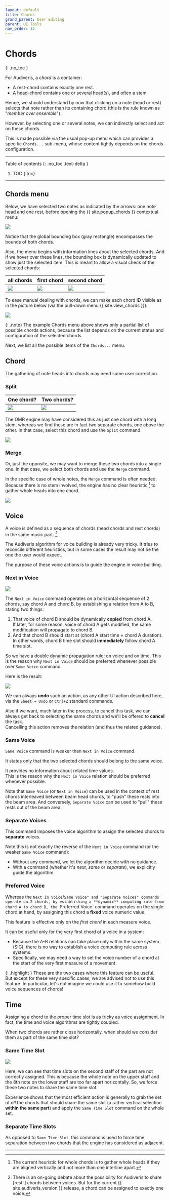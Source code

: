 ```yaml
---
layout: default
title: Chords
grand_parent: User Editing
parent: UI Tools
nav_order: 12
---
```

# Chords
{: .no_toc }

For Audiveris, a _chord_ is a container:
- A rest-chord contains exactly one rest.
- A head-chord contains one or several head(s), and often a stem.

Hence, we should understand by now that clicking on a note (head or rest) selects that note
rather than its containing chord (this is the rule known as "_member over ensemble_").

However, by selecting one or several notes, we can indirectly select and act on these chords.

This is made possible via the usual pop-up menu which can provides a specific `Chords...`
sub-menu, whose content tightly depends on the chords configuration.

---
Table of contents
{: .no_toc .text-delta }

1. TOC
{:toc}
---

## Chords menu

Below, we have selected two notes as indicated by the arrows: one note head and one rest,
before opening the {{ site.popup_chords }} contextual menu:

![](../assets/images/chords_selection.png)

Notice that the global bounding box (gray rectangle) encompasses the bounds of both chords.

Also, the menu begins with information lines about the selected chords.
And if we hover over these lines, the bounding box is dynamically updated to show just the
selected item.
This is meant to allow a visual check of the selected chords:

| all chords | first chord | second chord |
| --- | --- | --- |
| ![](../assets/images/chords_both.png) | ![](../assets/images/chords_one.png) | ![](../assets/images/chords_two.png) |

To ease manual dealing with chords, we can make each chord ID visible as in the picture below
(via the pull-down menu {{ site.view_chords }}):

![](../assets/images/chord_ids.png)

{: .note}
The example Chords menu above shows only a partial list of possible chords actions,
because the list depends on the current status and configuration of the selected chords.

Next, we list all the possible items of the `Chords...` menu.

## Chord

The gathering of note heads into chords may need some user correction.

### Split

| One chord? | Two chords? |
| --- | --- |
| ![](../assets/images/chord_split_1.png) | ![](../assets/images/chord_split_2.png) |

The OMR engine may have considered this as just one chord with a long stem, whereas we find
these are in fact two separate chords, one above the other.
In that case, select this chord and use the ``Split`` command.

![](../assets/images/chord_split.png)

### Merge

Or, just the opposite, we may want to merge these two chords into a single one.
In that case, we select both chords and use the ``Merge`` command.

In the specific case of whole notes, the ``Merge`` command is often needed.
Because there is no stem involved, the engine has no clear heuristic [^whole_chord]
to gather whole heads into one chord.

![](../assets/images/chord_merge.png)

## Voice

A voice is defined as a sequence of chords (head chords and rest chords) in the same music part.
[^voice_sharing]

The Audiveris algorithm for voice building is already very tricky.
It tries to reconcile different heuristics, but in some cases the result may not be the one the
user would expect.

The purpose of these voice actions is to guide the engine in voice building.

### Next in Voice

![](../assets/images/next_in_voice.png)

The `Next in Voice` command operates on a horizontal sequence of 2 chords,
say chord A and chord B, by establishing a relation from A to B,
stating two things:
1. That voice of chord B should be dynamically **copied** from chord A.   
   If later, for some reason, voice of chord A gets modified, the same modification will propagate to chord B.
2. And that chord B should start at (chord A start time + chord A duration).   
   In other words, chord B time slot should **immediately** follow chord A time slot.

So we have a double dynamic propagation rule: on voice and on time.
This is the reason why ``Next in Voice`` should be preferred whenever possible over `Same Voice` command.

Here is the result:

![](../assets/images/next_in_voice_after.png)

We can always **undo** such an action, as any other UI action described here,
via the `Sheet → Undo` or `Ctrl+Z` standard commands.

Also if we want, much later in the process, to cancel this task, we can always get back
to selecting the same chords and we'll be offered to **cancel** the task.   
Cancelling this action removes the relation (and thus the related guidance).

### Same Voice

`Same Voice` command is weaker than `Next in Voice` command.

It states only that the two selected chords should belong to the same voice.

It provides no information about related time values.   
This is the reason why the `Next in Voice` relation should be preferred whenever possible.

Note that `Same Voice` (or `Next in Voice`) can be used in the context of rest chords interleaved
between beam head chords, to "push" these rests into the beam area.
And conversely, `Separate Voice` can be used to "pull" these rests out of the beam area.

### Separate Voices

This command imposes the voice algorithm to assign the selected chords to **separate** voices.

Note this is not exactly the reverse of the `Next in Voice` command
(or the weaker `Same Voice` command):
* Without any command, we let the algorithm decide with no guidance.
* With a command (whether it's _next_, _same_ or _separate_), we explicitly guide the algorithm.

### Preferred Voice

Whereas the `Next in Voice`/`Same Voice" and "Separate Voices" commands operate on 2 chords,
by establishing a **dynamic** computing rule from chord A to chord B,
the `Preferred Voice` command operates on the single chord at hand, by assigning this chord a **fixed** voice
numeric value.

This feature is effective only on the _first chord_ in each measure voice.

It can be useful only for the very first chord of a voice in a system:
- Because the A-B relations can take place only within the same system (SIG), there is no way to
establish a voice computing rule across systems.
- Specifically, we may need a way to set the voice number of a chord at the start of
the very first measure of a movement.

{: .highlight }
These are the two cases where this feature can be useful.   
But except for these very specific cases, we are advised not to use this feature.
In particular, let's not imagine we could use it to somehow build voice sequences of chords!

## Time

Assigning a chord to the proper time slot is as tricky as voice assignment.
In fact, the time and voice algorithms are tightly coupled.

When two chords are rather close horizontally, when should we consider them as part of the same
time slot?

### Same Time Slot

![](../assets/images/same_slot.png)

Here, we can see that time slots on the second staff of the part are not correctly assigned.
This is because the whole note on the upper staff and the 8th note on the lower staff are too far apart
horizontally.
So, we force these two notes to share the same time slot.

Experience shows that the most efficient action is generally to grab the set of _all_ the chords
that should share the same slot (a rather vertical selection **within the same part**)
and apply the `Same Time Slot` command on the whole set.

### Separate Time Slots

As opposed to `Same Time Slot`, this command is used to force time separation between two
chords that the engine has considered as adjacent.

---

[^voice_sharing]:
    There is an on-going debate about the possibility for Audiveris to share [rest-] chords between voices.
    But for the current {{ site.audiveris_version }} release, a chord can be assigned to exactly one voice.

[^whole_chord]:
    The current heuristic for whole chords is to gather whole heads if they are aligned vertically
    and not more than one interline apart.
